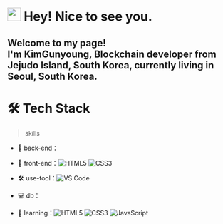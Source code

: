 <h1><img src="https://emojis.slackmojis.com/emojis/images/1531849430/4246/blob-sunglasses.gif?1531849430" width="30"/> Hey! Nice to see you.</h1>


<h2><p>Welcome to my page! </br> I'm KimGunyoung, Blockchain developer from <b> Jejudo Island, South Korea</b>, currently living in <b> Seoul, South Korea</b>. </p><h2>


# 🛠 Tech Stack

> skills
- 🔭 back-end： 


- 👯 front-end：![HTML5](https://img.shields.io/badge/-HTML5-yellow?style=flat-circle&logo=html5) ![CSS3](https://img.shields.io/badge/-CSS3-yellow?style=flat-circle&logo=css3)

- :hammer_and_wrench: use-tool：![VS Code](https://img.shields.io/badge/-VSCode-blue?style=flat-circle&logo=VSCode)


- 💻 db：


- 🌱 learning：![HTML5](https://img.shields.io/badge/-HTML5-yellow?style=flat-circle&logo=html5) ![CSS3](https://img.shields.io/badge/-CSS3-yellow?style=flat-circle&logo=css3) ![JavaScript](https://img.shields.io/badge/-JavaScript-yellow?style=flat-circle&logo=javascript)

  
